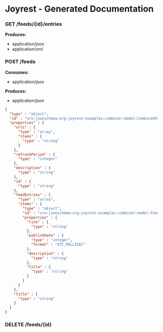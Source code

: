 # Joyrest - Generated Documentation

### GET  /feeds/{id}/entries
**Produces:**

* application/json
* application/xml

### POST  /feeds
**Consumes:**

* application/json

**Produces:**

* application/json

```json
{
  "type" : "object",
  "id" : "urn:jsonschema:org:joyrest:examples:combiner:model:CombinedFeed",
  "properties" : {
    "urls" : {
      "type" : "array",
      "items" : {
        "type" : "string"
      }
    },
    "refreshPeriod" : {
      "type" : "integer"
    },
    "description" : {
      "type" : "string"
    },
    "id" : {
      "type" : "string"
    },
    "feedEntries" : {
      "type" : "array",
      "items" : {
        "type" : "object",
        "id" : "urn:jsonschema:org:joyrest:examples:combiner:model:FeedEntry",
        "properties" : {
          "link" : {
            "type" : "string"
          },
          "publishDate" : {
            "type" : "integer",
            "format" : "UTC_MILLISEC"
          },
          "description" : {
            "type" : "string"
          },
          "title" : {
            "type" : "string"
          }
        }
      }
    },
    "title" : {
      "type" : "string"
    }
  }
}
```

### DELETE  /feeds/{id}
